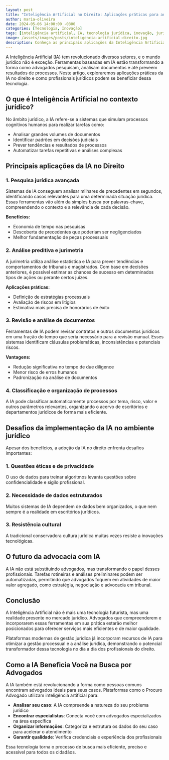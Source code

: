 ```yaml
---
layout: post
title: "Inteligência Artificial no Direito: Aplicações práticas para advogados"
author: maria-oliveira
date: 2024-05-06 14:00:00 -0300
categories: [Tecnologia, Inovação]
tags: [inteligência artificial, IA, tecnologia jurídica, inovação, jurimetria]
image: /assets/images/posts/inteligencia-artificial-direito.jpg
description: Conheça as principais aplicações da Inteligência Artificial que estão transformando a prática jurídica e como advogados podem se beneficiar dessa tecnologia.
---
```


A Inteligência Artificial (IA) tem revolucionado diversos setores, e o mundo jurídico não é exceção. Ferramentas baseadas em IA estão transformando a forma como advogados pesquisam, analisam documentos e até preveem resultados de processos. Neste artigo, exploraremos aplicações práticas da IA no direito e como profissionais jurídicos podem se beneficiar dessa tecnologia.

## O que é Inteligência Artificial no contexto jurídico?

No âmbito jurídico, a IA refere-se a sistemas que simulam processos cognitivos humanos para realizar tarefas como:

- Analisar grandes volumes de documentos
- Identificar padrões em decisões judiciais
- Prever tendências e resultados de processos
- Automatizar tarefas repetitivas e análises complexas

## Principais aplicações da IA no Direito

### 1. Pesquisa jurídica avançada

Sistemas de IA conseguem analisar milhares de precedentes em segundos, identificando casos relevantes para uma determinada situação jurídica. Essas ferramentas vão além da simples busca por palavras-chave, compreendendo o contexto e a relevância de cada decisão.

**Benefícios:**
- Economia de tempo nas pesquisas
- Descoberta de precedentes que poderiam ser negligenciados
- Melhor fundamentação de peças processuais

### 2. Análise preditiva e jurimetria

A jurimetria utiliza análise estatística e IA para prever tendências e comportamentos de tribunais e magistrados. Com base em decisões anteriores, é possível estimar as chances de sucesso em determinados tipos de ações ou perante certos juízes.

**Aplicações práticas:**
- Definição de estratégias processuais
- Avaliação de riscos em litígios
- Estimativa mais precisa de honorários de êxito

### 3. Revisão e análise de documentos

Ferramentas de IA podem revisar contratos e outros documentos jurídicos em uma fração do tempo que seria necessário para a revisão manual. Esses sistemas identificam cláusulas problemáticas, inconsistências e potenciais riscos.

**Vantagens:**
- Redução significativa no tempo de due diligence
- Menor risco de erros humanos
- Padronização na análise de documentos

### 4. Classificação e organização de processos

A IA pode classificar automaticamente processos por tema, risco, valor e outros parâmetros relevantes, organizando o acervo de escritórios e departamentos jurídicos de forma mais eficiente.

## Desafios da implementação da IA no ambiente jurídico

Apesar dos benefícios, a adoção da IA no direito enfrenta desafios importantes:

### 1. Questões éticas e de privacidade

O uso de dados para treinar algoritmos levanta questões sobre confidencialidade e sigilo profissional.

### 2. Necessidade de dados estruturados

Muitos sistemas de IA dependem de dados bem organizados, o que nem sempre é a realidade em escritórios jurídicos.

### 3. Resistência cultural

A tradicional conservadora cultura jurídica muitas vezes resiste a inovações tecnológicas.

## O futuro da advocacia com IA

A IA não está substituindo advogados, mas transformando o papel desses profissionais. Tarefas rotineiras e análises preliminares podem ser automatizadas, permitindo que advogados foquem em atividades de maior valor agregado, como estratégia, negociação e advocacia em tribunal.

## Conclusão

A Inteligência Artificial não é mais uma tecnologia futurista, mas uma realidade presente no mercado jurídico. Advogados que compreenderem e incorporarem essas ferramentas em sua prática estarão melhor posicionados para oferecer serviços mais eficientes e de maior qualidade.

Plataformas modernas de gestão jurídica já incorporam recursos de IA para otimizar a gestão processual e a análise jurídica, demonstrando o potencial transformador dessa tecnologia no dia a dia dos profissionais do direito.

## Como a IA Beneficia Você na Busca por Advogados

A IA também está revolucionando a forma como pessoas comuns encontram advogados ideais para seus casos. Plataformas como o Procuro Advogado utilizam inteligência artificial para:

- **Analisar seu caso**: A IA compreende a natureza do seu problema jurídico
- **Encontrar especialistas**: Conecta você com advogados especializados na área específica 
- **Organizar informações**: Categoriza e estrutura os dados do seu caso para acelerar o atendimento
- **Garantir qualidade**: Verifica credenciais e experiência dos profissionais

Essa tecnologia torna o processo de busca mais eficiente, preciso e acessível para todos os cidadãos.